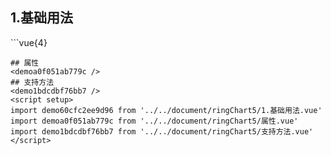 ## 1.基础用法
<demo60cfc2ee9d96 />
```vue{4}
<template>
    <ring-chart-5 ref="chartRef" v-bind="chartOption"></ring-chart-5>
</template>

<script setup>
import { ref, onMounted } from 'vue';

const chartRef = ref();

const seriesData = [
    { value: 1048, name: '正常' },
    { value: 735, name: '故障' },
    { value: 580, name: '告警' },
    { value: 484, name: '离线' },
    { value: 123, name: '危险' }
];
// 组合配置项
const chartOption = {
    seriesData
};

onMounted(() => chartRef.value.renderChart());
</script>
<style lang="scss" scoped>
.zrx-chart {
    height: 664px;
    background-color: rgb(3, 43, 68);
}
</style>
```
## 属性
<demoa0f051ab779c />
## 支持方法
<demo1bdcdbf76bb7 />
<script setup>
import demo60cfc2ee9d96 from '../../document/ringChart5/1.基础用法.vue'
import demoa0f051ab779c from '../../document/ringChart5/属性.vue'
import demo1bdcdbf76bb7 from '../../document/ringChart5/支持方法.vue'
</script>